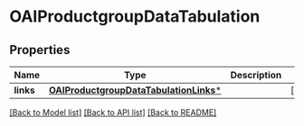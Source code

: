 # OAIProductgroupDataTabulation

## Properties
Name | Type | Description | Notes
------------ | ------------- | ------------- | -------------
**links** | [**OAIProductgroupDataTabulationLinks***](OAIProductgroupDataTabulationLinks.md) |  | [optional] 

[[Back to Model list]](../README.md#documentation-for-models) [[Back to API list]](../README.md#documentation-for-api-endpoints) [[Back to README]](../README.md)


